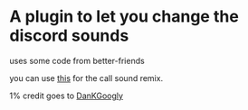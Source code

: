 # A plugin to let you change the discord sounds

uses some code from better-friends

you can use [this](https://canary.discord.com/assets/b9411af07f154a6fef543e7e442e4da9.mp3) for the call sound remix.

1% credit goes to [DanKGoogly](https://github.com/DanKGooGLy)
